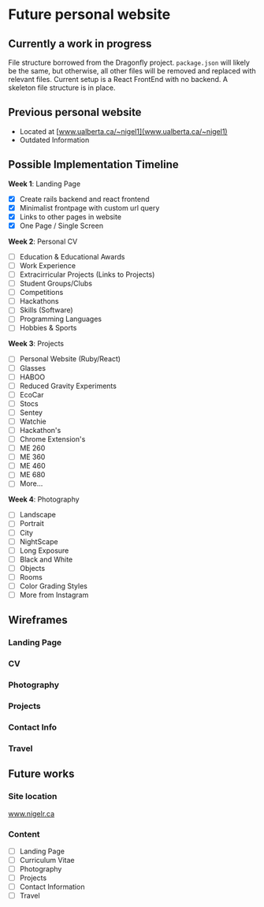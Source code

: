 # Future personal website

## Currently a work in progress
File structure borrowed from the Dragonfly project. `package.json` will likely be the same, but otherwise, all other files will be removed and replaced with relevant files. Current setup is a React FrontEnd with no backend. A skeleton file structure is in place.

## Previous personal website
* Located at [www.ualberta.ca/~nigel1](www.ualberta.ca/~nigel1)
* Outdated Information

## Possible Implementation Timeline

**Week 1**: Landing Page

- [x] Create rails backend and react frontend
- [x] Minimalist frontpage with custom url query
- [x] Links to other pages in website
- [x] One Page / Single Screen

**Week 2**: Personal CV

- [ ] Education & Educational Awards
- [ ] Work Experience
- [ ] Extracirricular Projects (Links to Projects)
- [ ] Student Groups/Clubs
- [ ] Competitions
- [ ] Hackathons
- [ ] Skills (Software)
- [ ] Programming Languages
- [ ] Hobbies & Sports

**Week 3**: Projects

- [ ] Personal Website (Ruby/React)
- [ ] Glasses
- [ ] HABOO
- [ ] Reduced Gravity Experiments
- [ ] EcoCar
- [ ] Stocs
- [ ] Sentey
- [ ] Watchie
- [ ] Hackathon's
- [ ] Chrome Extension's
- [ ] ME 260
- [ ] ME 360
- [ ] ME 460
- [ ] ME 680
- [ ] More...

**Week 4**: Photography

- [ ] Landscape
- [ ] Portrait
- [ ] City
- [ ] NightScape
- [ ] Long Exposure
- [ ] Black and White
- [ ] Objects
- [ ] Rooms
- [ ] Color Grading Styles
- [ ] More from Instagram

## Wireframes

### Landing Page
### CV
### Photography
### Projects
### Contact Info
### Travel

## Future works

### Site location
www.nigelr.ca

### Content
- [ ] Landing Page
- [ ] Curriculum Vitae
- [ ] Photography
- [ ] Projects
- [ ] Contact Information
- [ ] Travel
